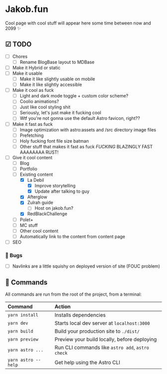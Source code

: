 # Jakob.fun

Cool page with cool stuff will appear here some time between now and 2099 ✨

## ☑ TODO

- [ ] Chores
  - [ ] Rename BlogBase layout to MDBase
- [ ] Make it Hybrid or static
- [ ] Make it usable
  - [ ] Make it like slightly usable on mobile
  - [ ] Make it like slightly accessible
- [ ] Make it cool as fuck
  - [ ] Light and dark mode toggle + custom color scheme?
  - [ ] Coolio animations?
  - [ ] Just like cool styling shit
  - [ ] Seriously, let's just make it fucking cool
  - [ ] Wtf you're not gonna use the default Astro favicon, right??
- [ ] Make it fast as fuck
  - [ ] Image optimization with astro:assets and /src directory image files
  - [ ] Prefetching
  - [ ] Holy fucking font file size batman
  - [ ] Other stuff that makes it fast as fuck _FUCKING_ BLAZINGLY FAST AAAAAAAA RUST!
- [ ] Give it cool content
  - [ ] Blog
  - [ ] Portfolio
  - [ ] Existing content
    - [x] La Debil
      - [x] Improve storytelling
      - [x] Update after talking to guy
    - [x] Afterglow
    - [x] Zulrah guide
      - [ ] Host on jakob.fun?
    - [x] RedBlackChallenge
  - [ ] Polet+
  - [ ] MC stuff
  - [ ] Other cool content
  - [ ] Automatically link to the content from content page
- [ ] SEO

### 🐛 Bugs

- [ ] Navlinks are a little squishy on deployed version of site (FOUC problem)

## 🧞 Commands

All commands are run from the root of the project, from a terminal:

| Command             | Action                                           |
| :------------------ | :----------------------------------------------- |
| `yarn install`      | Installs dependencies                            |
| `yarn dev`          | Starts local dev server at `localhost:3000`      |
| `yarn build`        | Build your production site to `./dist/`          |
| `yarn preview`      | Preview your build locally, before deploying     |
| `yarn astro ...`    | Run CLI commands like `astro add`, `astro check` |
| `yarn astro --help` | Get help using the Astro CLI                     |
